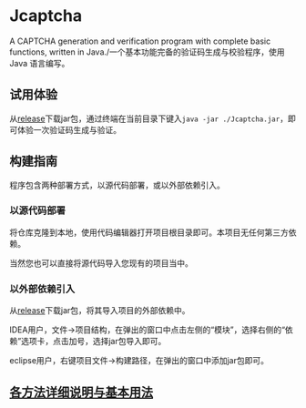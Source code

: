 # Jcaptcha
A CAPTCHA generation and verification program with complete basic functions, written in Java./一个基本功能完备的验证码生成与校验程序，使用 Java 语言编写。

## 试用体验
从[release](https://github.com/LittleCircleOO/Jcaptcha/releases)下载jar包，通过终端在当前目录下键入`java -jar ./Jcaptcha.jar`，即可体验一次验证码生成与验证。

## 构建指南
程序包含两种部署方式，以源代码部署，或以外部依赖引入。

### 以源代码部署
将仓库克隆到本地，使用代码编辑器打开项目根目录即可。本项目无任何第三方依赖。

当然您也可以直接将源代码导入您现有的项目当中。

### 以外部依赖引入
从[release](https://github.com/LittleCircleOO/Jcaptcha/releases)下载jar包，将其导入项目的外部依赖中。

IDEA用户，文件→项目结构，在弹出的窗口中点击左侧的“模块”，选择右侧的“依赖”选项卡，点击加号，选择jar包导入即可。

eclipse用户，右键项目文件→构建路径，在弹出的窗口中添加jar包即可。

## [各方法详细说明与基本用法](https://github.com/LittleCircleOO/Jcaptcha/wiki/%E5%90%84%E6%96%B9%E6%B3%95%E8%AF%A6%E7%BB%86%E8%AF%B4%E6%98%8E%E4%B8%8E%E5%9F%BA%E6%9C%AC%E7%94%A8%E6%B3%95)
